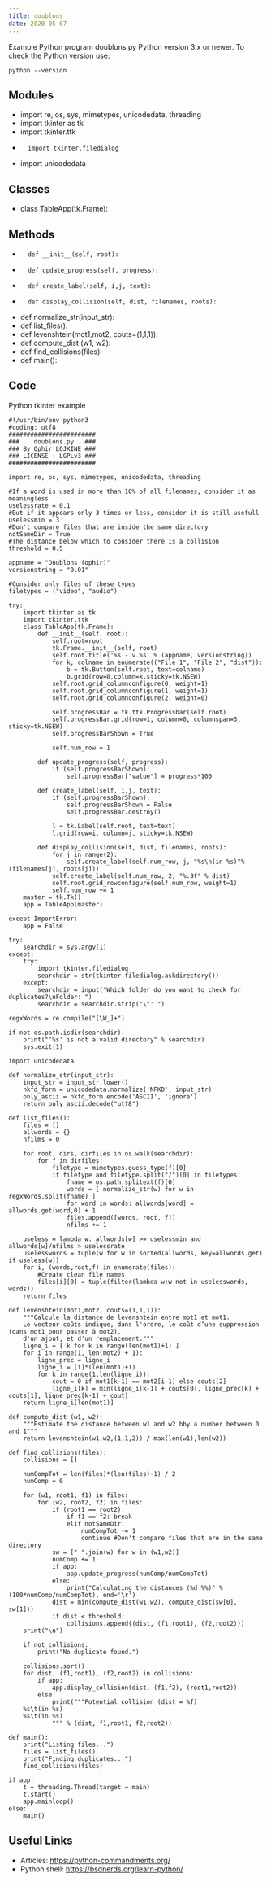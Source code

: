 ```yaml
---
title: doublons
date: 2020-05-07
---
```

Example Python program doublons.py
Python version 3.x or newer.
To check the Python version use:

    python --version

## Modules

* import re, os, sys, mimetypes, unicodedata, threading
* 	import tkinter as tk
* 	import tkinter.ttk
* 		import tkinter.filedialog
* import unicodedata

## Classes

* 	class TableApp(tk.Frame):

## Methods

* 		def __init__(self, root):
* 		def update_progress(self, progress):
* 		def create_label(self, i,j, text):
* 		def display_collision(self, dist, filenames, roots):
* def normalize_str(input_str):
* def list_files():
* def levenshtein(mot1,mot2, couts=(1,1,1)):
* def compute_dist (w1, w2):
* def find_collisions(files):
* def main():

## Code

Python tkinter example

    #!/usr/bin/env python3
    #coding: utf8
    ########################
    ###    doublons.py   ###
    ### By Ophir LOJKINE ###
    ### LICENSE : LGPLv3 ###
    ########################
    
    import re, os, sys, mimetypes, unicodedata, threading
    
    #If a word is used in more than 10% of all filenames, consider it as meaningless
    uselessrate = 0.1
    #But if it appears only 3 times or less, consider it is still usefull
    uselessmin = 3
    #Don't compare files that are inside the same directory
    notSameDir = True
    #The distance below which to consider there is a collision
    threshold = 0.5
    
    appname = "Doublons (ophir)"
    versionstring = "0.01"
    
    #Consider only files of these types
    filetypes = ("video", "audio")
    
    try:
    	import tkinter as tk
    	import tkinter.ttk
    	class TableApp(tk.Frame):
    		def __init__(self, root):
    			self.root=root
    			tk.Frame.__init__(self, root)
    			self.root.title('%s - v.%s' % (appname, versionstring))
    			for k, colname in enumerate(("File 1", "File 2", "dist")):
    				b = tk.Button(self.root, text=colname)
    				b.grid(row=0,column=k,sticky=tk.NSEW)
    			self.root.grid_columnconfigure(0, weight=1)
    			self.root.grid_columnconfigure(1, weight=1)
    			self.root.grid_columnconfigure(2, weight=0)
    
    			self.progressBar = tk.ttk.Progressbar(self.root)
    			self.progressBar.grid(row=1, column=0, columnspan=3, sticky=tk.NSEW)
    			self.progressBarShown = True
    
    			self.num_row = 1
    
    		def update_progress(self, progress):
    			if (self.progressBarShown):
    				self.progressBar["value"] = progress*100
    
    		def create_label(self, i,j, text):
    			if (self.progressBarShown):
    				self.progressBarShown = False
    				self.progressBar.destroy()
    
    			l = tk.Label(self.root, text=text)
    			l.grid(row=i, column=j, sticky=tk.NSEW)
    
    		def display_collision(self, dist, filenames, roots):
    			for j in range(2):
    				self.create_label(self.num_row, j, "%s\n(in %s)"%(filenames[j], roots[j]))
    			self.create_label(self.num_row, 2, "%.3f" % dist)
    			self.root.grid_rowconfigure(self.num_row, weight=1)
    			self.num_row += 1
    	master = tk.Tk()
    	app = TableApp(master)
    
    except ImportError:
    	app = False
    
    try:
    	searchdir = sys.argv[1]
    except:
    	try:
    		import tkinter.filedialog
    		searchdir = str(tkinter.filedialog.askdirectory())
    	except:
    		searchdir = input("Which folder do you want to check for duplicates?\nFolder: ")
    		searchdir = searchdir.strip("\"' ")
    
    regxWords = re.compile("[\W_]+")
    
    if not os.path.isdir(searchdir):
    	print("'%s' is not a valid directory" % searchdir)
    	sys.exit(1)
    
    import unicodedata
    
    def normalize_str(input_str):
    	input_str = input_str.lower()
    	nkfd_form = unicodedata.normalize('NFKD', input_str)
    	only_ascii = nkfd_form.encode('ASCII', 'ignore')
    	return only_ascii.decode("utf8")
    
    def list_files():
    	files = []
    	allwords = {}
    	nfilms = 0
    
    	for root, dirs, dirfiles in os.walk(searchdir):
    		for f in dirfiles:
    			filetype = mimetypes.guess_type(f)[0]
    			if filetype and filetype.split("/")[0] in filetypes:
    				fname = os.path.splitext(f)[0]
    				words = [ normalize_str(w) for w in regxWords.split(fname) ]
    				for word in words: allwords[word] = allwords.get(word,0) + 1
    				files.append([words, root, f])
    				nfilms += 1
    
    	useless = lambda w: allwords[w] >= uselessmin and allwords[w]/nfilms > uselessrate
    	uselesswords = tuple(w for w in sorted(allwords, key=allwords.get) if useless(w))
    	for i, (words,root,f) in enumerate(files):
    		#Create clean file names
    		files[i][0] = tuple(filter(lambda w:w not in uselesswords, words))
    	return files
    
    def levenshtein(mot1,mot2, couts=(1,1,1)):
    	"""Calcule la distance de levenshtein entre mot1 et mot1.
    	Le vecteur coûts indique, dans l'ordre, le coût d’une suppression (dans mot1 pour passer à mot2),
    	d'un ajout, et d'un remplacement."""
    	ligne_i = [ k for k in range(len(mot1)+1) ]
    	for i in range(1, len(mot2) + 1):
    		ligne_prec = ligne_i
    		ligne_i = [i]*(len(mot1)+1)
    		for k in range(1,len(ligne_i)):
    			cout = 0 if mot1[k-1] == mot2[i-1] else couts[2]
    			ligne_i[k] = min(ligne_i[k-1] + couts[0], ligne_prec[k] + couts[1], ligne_prec[k-1] + cout)
    	return ligne_i[len(mot1)]
    
    def compute_dist (w1, w2):
    	"""Estimate the distance between w1 and w2 bby a number between 0 and 1"""
    	return levenshtein(w1,w2,(1,1,2)) / max(len(w1),len(w2))
    
    def find_collisions(files):
    	collisions = []
    
    	numCompTot = len(files)*(len(files)-1) / 2
    	numComp = 0
    
    	for (w1, root1, f1) in files:
    		for (w2, root2, f2) in files:
    			if (root1 == root2):
    				if f1 == f2: break
    				elif notSameDir:
    					numCompTot -= 1
    					continue #Don't compare files that are in the same directory
    			sw = [" ".join(w) for w in (w1,w2)]
    			numComp += 1
    			if app:
    				app.update_progress(numComp/numCompTot)
    			else:
    				print("Calculating the distances (%d %%)" % (100*numComp/numCompTot), end='\r')
    			dist = min(compute_dist(w1,w2), compute_dist(sw[0], sw[1]))
    			if dist < threshold:
    				collisions.append((dist, (f1,root1), (f2,root2)))
    	print("\n")
    
    	if not collisions:
    		print("No duplicate found.")
    
    	collisions.sort()
    	for dist, (f1,root1), (f2,root2) in collisions:
    		if app:
    			app.display_collision(dist, (f1,f2), (root1,root2))
    		else:
    			print("""Potential collision (dist = %f)
    	%s\t(in %s)
    	%s\t(in %s)
    			""" % (dist, f1,root1, f2,root2))
    
    def main():
    	print("Listing files...")
    	files = list_files()
    	print("Finding duplicates...")
    	find_collisions(files)
    
    if app:
    	t = threading.Thread(target = main)
    	t.start()
    	app.mainloop()
    else:
    	main()

## Useful Links

- Articles: https://python-commandments.org/
- Python shell: https://bsdnerds.org/learn-python/
